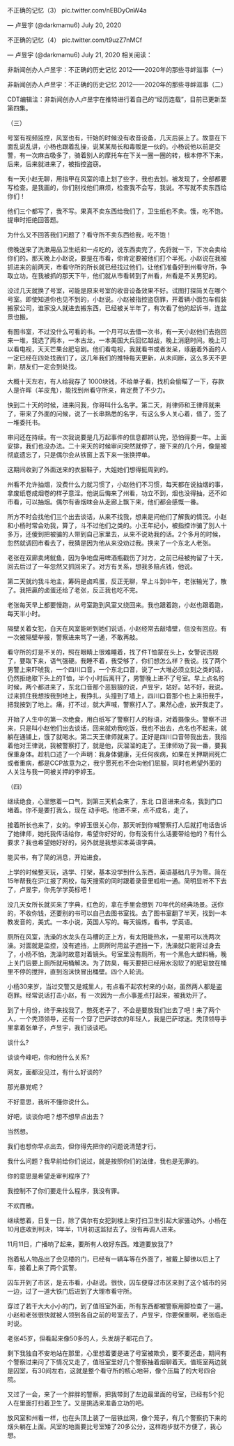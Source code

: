 

不正确的记忆（3） pic.twitter.com/nEBDyOnW4a

&mdash; 卢昱宇 (@darkmamu6) July 20, 2020 

不正确的记忆（4） pic.twitter.com/t9uzZ7nMCf

&mdash; 卢昱宇 (@darkmamu6) July 21, 2020 相关阅读：

非新闻创办人卢昱宇：不正确的历史记忆  2012——2020年的那些寻衅滋事（一） 

非新闻创办人卢昱宇：不正确的历史记忆  2012——2020年的那些寻衅滋事（二） 

CDT编辑注：非新闻创办人卢昱宇在推特进行着自己的“经历连载”，目前已更新至第四集。

（三）

号室有视频监控，风室也有，幵始的时候没有收音设备，几天后装上了。故意在下面乱说乱讲，小杨也跟着乱操，说某某局长和毒贩是一伙的。小杨说他以前是交警，有一次麻古吸多了，骑着别人的摩托车在下关一圈一圈的转，根本停不下来，后来，后来就进来了，被指控盗窃。

有一天小赵无聊，用指甲在风室的墙上划了些字，我也去划。被发现了，全部都要写检查。是我画的，你们别找他们麻烦，检查我不会写，我说。不写就不卖东西给你们！

他们三个都写了，我不写。果真不卖东西给我们了，卫生纸也不卖。饿，吃不饱。提审时拒绝回答题。

为什么又不回答我们问题了？看守所不卖东西给我，吃不饱！

傍晚送来了洗漱用品卫生纸和一点吃的，说东西卖完了，先将就一下，下次会卖给你们的。那天晚上小赵说，要是在市看，你肯定要被他们打个半死。小赵说在我被抓进来的前两天，市看守所的所长就已经找过他们，让他们准备好到州看守所，争取立功。在我被抓的那天下午，他们就从市看转到了州看，州看是不关男犯的。

没过几天就换了号室，可能是原来号室的收音设备效果不好。试图打探简关在哪个号室。即使知道你也见不到的，小赵说。小赵被指控盗窃罪，开着辆小面包车假装搬家公司，谁家没人就进去搬东西，已经被关半年了，有次看了他的起诉书，连盆景也搬。

有图书室，不过没什么可看的书。一个月可以去借一次书，有一天小赵他们去抱回来一堆，我选了两本，一本古龙，一本美国大兵回忆越战，晚上消磨时间。晚上可以看电视，天天芒果台肥皂剧。他们看电视，我就看书或者发呆，琢磨着外面的人一定已经在四处找我们了，这几年我们的推特每天更新，从未间断，这么多天不更新，朋友们一定会到处找。

大概十天左右，有人给我存了 1000块钱，不给单子看，找机会偷瞄了一下，存款人是许晖（羊皮鬼），能找到州看守所来，肯定费了不少力。

快到二十天的时候，进来问我，你哥叫什么名字。第二天，肖律师和王律师就来了，带来了外面的问候，说了一长串熟悉的名字，有这么多人关心着，值了，签了一堆委托书。

审问还在持续。有一次我说要是几万起事件的信息都辨认完，恐怕得要一年。上面安排，我们也没办法。二十来天的时候审问突然就停了，接下来的几个月，像是被彻底遗忘了，只是偶尔会从铁窗上丢下来一张换押单。

这期间收到了外面送来的衣服鞋子，大姐她们想得挺周到的。

州看不允许抽烟，没费什么力就习惯了，小赵他们不习惯，每天都在说抽烟的事，拿废纸卷成烟卷的样子意淫。他说后悔来了州看，功立不到，烟也没得抽，还不如市看，可以抽烟。偶尔有香烟味会从走廊上飘下来，他们都会感慨一番。

所方不时会找他们三个出去谈话，从来不找我，想来是问他们了解我的情況。小赵和小杨时常会劝我，算了，斗不过他们之类的。小王年纪小，被指控诈骗了別人十多万，还傻到把被骗的人带到自己家里去，从来不说劝我的话。2个多月的时候，忽然就调回市看去了，我猜是因为他从来没劝过我。换来了一个东北人老张。

老张在双廊卖烤鱿鱼，因为争地盘用啤酒瓶戳伤了对方，之前已经被拘留了十天，回去后过了一年忽然又抓回来了。对方有关系，想我多赔点钱，他说。

第二天就约我斗地主，筹码是卤鸡蛋，反正无聊，早上斗到中午，老张输光了，散了。我把贏的卤蛋还给了老张，反正我也吃不完。

老张每天早上都要慢跑，从号室跑到风室又绕回来。我也跟着跑，小赵也跟着跑，每天半小时。

隔壁关着女犯，白天在风室能听到她们说话，小赵经常去敲墙壁，伹没有回应。有一次被隔壁举报，警察进来骂了一通，不敢再敲。

看守所的灯是不关的，照在眼睛上很难睡着，找了件T恤蒙在头上，女警说违规了，要取下来，语气强硬。我睡不着，我受够了，你们想怎么样？我说。找了两个男警上来吓唬我，一个四川口音，一个东北口音，说了一大堆必须立刻之类的话，仍然拒绝取下头上的T恤，半个小时后离幵了，男警晚上进不了号室。早上点名的时候，两个都进来了，东北口音那个恶狠狠的说，卢昱宇，站好。站不好，我说。过来抓住我想按我到地上，我挣扎，头撞到了墙上，四川口音那个也上来扭我手，把我按到了地上。痛，打不过，就大声喊，警察打人了。果然心虛，放开我走了。

开始了人生中的第一次绝食，用白纸写了警察打人的标语，对着摄像头。警察不进来，只是叫小赵他们出去谈话，回来就劝我吃饭，我也不出去，点名也不起来，就躺在通铺上，饿了就喝水。第二天王律师就来了。正好是四川口音带我出去，我指着他对王律说，我被警察打了，就是他，灰溜溜的走了。王律师劝了我一番，要我保重身体。趁机口述了一个声明：我身体健康，无任何疾病，如果在关押期间死亡或者重病，都是CCP故意为之，我宁愿死也不会向他们屈服，同时也希望外面的人关注与我一同被关押的李婷玉。

（四）

继续绝食，心里憋着一口气，到第三天机会来了，东北 口音进来点名，我到门口堵着。你不是要打我么，现在 动手吧。他进不来，点不成名，走了。

接着所长也来了，女的。李婷玉很关心你，那天听到你喊警察打人后就打电话告诉了她律师，她托我传话给你，希望你好好的，你有没有什么话要带给他的？有什么要求？我也希望她好好的，另外就是我想买本英语字典。

能买书，有了简的消息，开始进食。

上学的时候整天玩，逃学、打架，基本没学到什么东西，英语基础几乎为零。简在15年帮我在沪江报了网校，每天搜索的同时跟着录音里呱啦一通。简明显听不下去了，卢昱宇，你先学学英标吧！

没几天女所长就买来了字典，红色的，拿在手里会想到 70年代的经典场景。送你的，不收你钱，还要别的书可以自己去图书室找。去了图书室翻了半天，找到一本教发音的，美式。一本小说，英国人写的。每天锻炼，看书，学英语。

厕所在风室，洗澡的水龙头在马槽的正上方，有太阳能热水，一星期可以洗两次澡。对面就是监控，没有遮挡，上厕所时用盆子遮挡一下，洗澡就只能背过身去了，小杨不怕，洗澡时故意对着镜头。号室里没有厕所，有一个黑色大塑料桶，晚上关门后要上厕所就用桶解决。为了防臭，每天要把已经用水泡软了的肥皂放在桶里不停的搅拌，直到泡沫快冒出桶壁。四个人轮流。

小杨30来岁，当过交警又是城里人，有点看不起农村来的小赵，虽然两人都是盗窃罪。经常说话打击小赵，有 一次因为一点小事差点打起来，被我劝开了。

到了十月份，终于来找我了，憋死老子了，不会是要放我们出去了吧！来了两个人，一个秃顶领导，还有一个穿了巴萨球衣的年轻人，我是巴萨球迷。秃顶领导手里拿着张单子，卢昱宇，我们谈谈吧。

谈什么?

谈谈今峰吧，你和他什么关系?

网友，面都没见过，有什么好谈的?

那光暴党呢？

不好意思，我听不懂你说什么。

好吧，谈谈你吧？想不想早点出去？

当然想。

我们也想你早点出去，但你得先把你的问题说清楚才行。

我什么问题？我早前给你们说过，就是按照你们的法律，我也是无罪的。

你的意思是希望走审判程序了?

我控制不了你们要走什么程序，我没有罪。

不欢而散。

继续憋着，日复一日，除了偶尔有女犯到楼上来打扫卫生引起大家骚动外。小杨在10月底收到判决，1年半，11月初送监狱去了。没有再调人进来。

11月11日，广播响了起来，要所有人收好东西。难道要放我了?

抱着私人物品出了会见楼的门，已经有一辆车等在外面了，被戴上脚镣以后上了车，接着上来了两个武警。

囚车开到了市区，是去市看，小赵说。很快，囚车便穿过市区来到了这个城市的另一边，过了一道大铁门后进到了大理市看守所。

穿过了若干大大小小的门，到了值班室外面，所有东西都被警察用脚检查了一遍。小赵和老张很快就被人领到各自之前的号室去了，卢昱宇，你要保重啊，老张临走时说。

老张45岁，但看起来像50多的人，头发胡子都花白了。

剩下我独自不安地站在那里，心里想着要是进了号室被欺负，要不要还击，期间有个警察过来问了下情况又走了，值班室里好几个警察抽着烟聊着天。值班室两边就是囚室，有30间左右，这就是整个看守所的核心地带，像个压扁了的大号四合院。

又过了一会，来了一个胖胖的警察，把我带到了左边最里面的号室，已经有5个犯人在里面打扫着卫生了。又是挑选来准备立功的吧。

放风室和州看一样，也在头顶上装了一层铁丝网，像个笼子，有几个警察扔下来的烟头躺在上面。风室的地面要比号室矮了20多公分，这样跑步就不方便了，我心想。 
